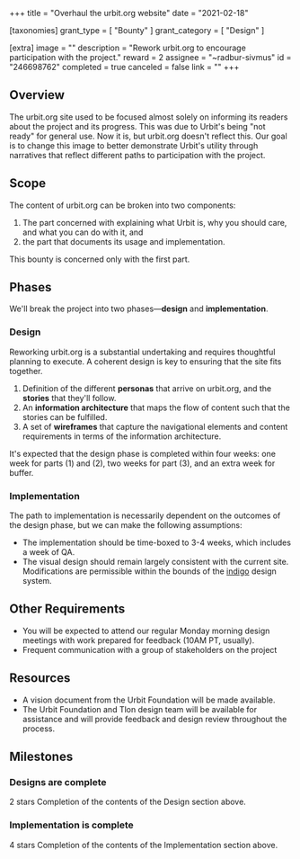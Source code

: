 +++
title = "Overhaul the urbit.org website"
date = "2021-02-18"

[taxonomies]
grant_type = [ "Bounty" ]
grant_category = [ "Design" ]

[extra]
image = ""
description = "Rework urbit.org to encourage participation with the project."
reward = 2
assignee = "~radbur-sivmus"
id = "246698762"
completed = true
canceled = false
link = ""
+++

## Overview

The urbit.org site used to be focused almost solely on informing its readers about the project and its progress. This was due to Urbit's being "not ready" for general use. Now it is, but urbit.org doesn't reflect this. Our goal is to change this image to better demonstrate Urbit's utility through narratives that reflect different paths to participation with the project.

## Scope

The content of urbit.org can be broken into two components:

1. The part concerned with explaining what Urbit is, why you should care, and what you can do with it, and
2. the part that documents its usage and implementation.

This bounty is concerned only with the first part.

## Phases

We'll break the project into two phases—**design** and **implementation**.

### Design

Reworking urbit.org is a substantial undertaking and requires thoughtful planning to execute. A coherent design is key to ensuring that the site fits together.

1. Definition of the different **personas** that arrive on urbit.org, and the **stories** that they'll follow.
2. An **information architecture** that maps the flow of content such that the stories can be fulfilled.
3. A set of **wireframes** that capture the navigational elements and content requirements in terms of the information architecture.

It's expected that the design phase is completed within four weeks: one week for parts (1) and (2), two weeks for part (3), and an extra week for buffer.

### Implementation

The path to implementation is necessarily dependent on the outcomes of the design phase, but we can make the following assumptions:

- The implementation should be time-boxed to 3-4 weeks, which includes a week of QA.
- The visual design should remain largely consistent with the current site. Modifications are permissible within the bounds of the [indigo](https://github.com/urbit/indigo-react) design system.

## Other Requirements

- You will be expected to attend our regular Monday morning design meetings with work prepared for feedback (10AM PT, usually).
- Frequent communication with a group of stakeholders on the project

## Resources

- A vision document from the Urbit Foundation will be made available.
- The Urbit Foundation and Tlon design team will be available for assistance and will provide feedback and design review throughout the process.

## Milestones

### Designs are complete

2 stars
Completion of the contents of the Design section above.

### Implementation is complete

4 stars
Completion of the contents of the Implementation section above.
